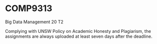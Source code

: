 # COMP9313
Big Data Management 20 T2

Complying with UNSW Policy on Academic Honesty and Plagiarism, the assignments are always uploaded at least seven days after the deadline.
